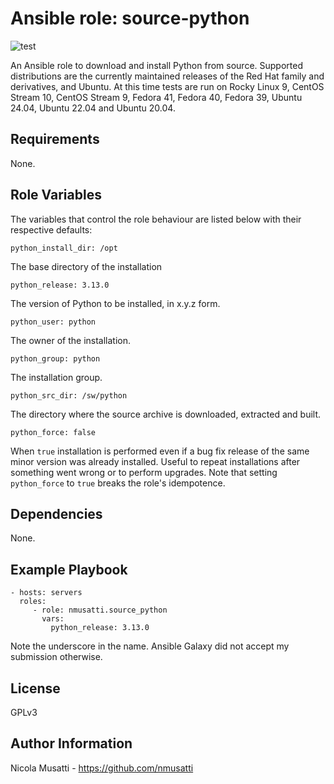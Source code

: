 Ansible role: source-python
===========================

![test](https://github.com/nmusatti/source-python/actions/workflows/test.yml/badge.svg)

An Ansible role to download and install Python from source. Supported
distributions are the currently maintained releases of the Red Hat family and
derivatives, and Ubuntu. At this time tests are run on Rocky Linux 9, 
CentOS Stream 10, CentOS Stream 9, Fedora 41, Fedora 40, Fedora 39,
Ubuntu 24.04, Ubuntu 22.04 and Ubuntu 20.04.


Requirements
------------

None.

Role Variables
--------------

The variables that control the role behaviour are listed below with their respective defaults:

    python_install_dir: /opt

The base directory of the installation

    python_release: 3.13.0

The version of Python to be installed, in x.y.z form.

    python_user: python

The owner of the installation.

    python_group: python

The installation group.

    python_src_dir: /sw/python

The directory where the source archive is downloaded, extracted and built.

    python_force: false

When `true` installation is performed even if a bug fix release of the same minor version was already installed.
Useful to repeat installations after something went wrong or to perform upgrades. Note that setting `python_force`
to `true` breaks the role's idempotence.

Dependencies
------------

None.

Example Playbook
----------------

    - hosts: servers
      roles:
         - role: nmusatti.source_python
           vars:
             python_release: 3.13.0

Note the underscore in the name. Ansible Galaxy did not accept my submission otherwise.

License
-------

GPLv3

Author Information
------------------

Nicola Musatti - https://github.com/nmusatti
